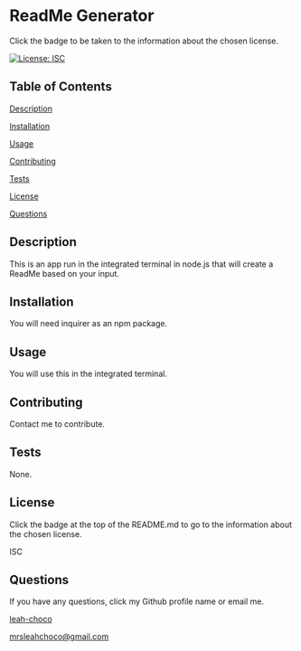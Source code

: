 
  # **ReadMe Generator**

  Click the badge to be taken to the information about the chosen license.
  
  [![License: ISC](https://img.shields.io/badge/License-ISC-blue.svg)](https://opensource.org/licenses/ISC)

  ## Table of Contents

  [Description](#Description)

  [Installation](#Installation)

  [Usage](#Usage)

  [Contributing](#Contributing)

  [Tests](#Tests)

  [License](#License)

  [Questions](#Questions)


  ## Description
  This is an app run in the integrated terminal in node.js that will create a ReadMe based on your input.

  ## Installation
  You will need inquirer as an npm package.

  ## Usage
  You will use this in the integrated terminal.

  ## Contributing
  Contact me to contribute.

  ## Tests
  None.

  ## License
  
  Click the badge at the top of the README.md to go to the information about the chosen license. 
  
  ISC

  ## Questions

  If you have any questions, click my Github profile name or email me.
  
  [leah-choco](https://github.com/leah-choco)

  mrsleahchoco@gmail.com

